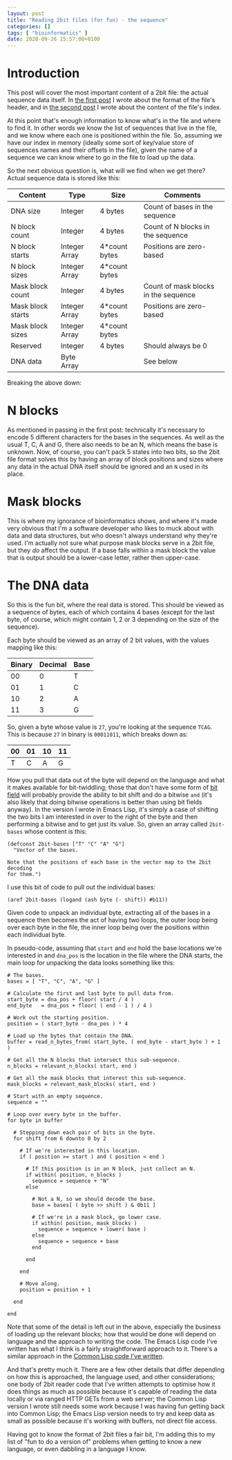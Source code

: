 ```yaml
---
layout: post
title: "Reading 2bit files (for fun) - the sequence"
categories: []
tags: [ "bioinformatics" ]
date: 2020-09-26 15:57:00+0100
---
```


# Introduction

This post will cover the most important content of a 2bit file: the actual
sequence data itself. In [the first
post](/2020/08/30/reading-2bit-files-for-fun.html) I wrote about the format
of the file's header, and in [the second
post](/2020/09/05/reading-2bit-files-for-fun-the-index.html) I wrote about
the content of the file's index.

At this point that's enough information to know what's in the file and where
to find it. In other words we know the list of sequences that live in the
file, and we know where each one is positioned within the file. So, assuming
we have our index in memory (ideally some sort of key/value store of
sequences names and their offsets in the file), given the name of a sequence
we can know where to go in the file to load up the data.

So the next obvious question is, what will we find when we get there? Actual
sequence data is stored like this:

| Content           | Type          | Size           | Comments                             |
|-------------------|---------------|----------------|--------------------------------------|
| DNA size          | Integer       | 4 bytes        | Count of bases in the sequence       |
| N block count     | Integer       | 4 bytes        | Count of N blocks in the sequence    |
| N block starts    | Integer Array | 4\*count bytes | Positions are zero-based             |
| N block sizes     | Integer Array | 4\*count bytes |                                      |
| Mask block count  | Integer       | 4 bytes        | Count of mask blocks in the sequence |
| Mask block starts | Integer Array | 4\*count bytes | Positions are zero-based             |
| Mask block sizes  | Integer Array | 4\*count bytes |                                      |
| Reserved          | Integer       | 4 bytes        | Should always be 0                   |
| DNA data          | Byte Array    |                | See below                            |

Breaking the above down:

# N blocks

As mentioned in passing in the first post: technically it's necessary to
encode 5 different characters for the bases in the sequences. As well as the
usual T, C, A and G, there also needs to be an N, which means the base is
unknown. Now, of course, you can't pack 5 states into two bits, so the 2bit
file format solves this by having an array of block positions and sizes
where any data in the actual DNA itself should be ignored and an `N` used in
its place.

# Mask blocks

This is where my ignorance of bioinformatics shows, and where it's made very
obvious that I'm a software developer who likes to muck about with data and
data structures, but who doesn't always understand why they're used. I'm
actually not sure what purpose mask blocks serve in a 2bit file, but they
*do* affect the output. If a base falls within a mask block the value that
is output should be a lower-case letter, rather then upper-case.

# The DNA data

So this is the fun bit, where the real data is stored. This should be viewed
as a sequence of bytes, each of which contains 4 bases (except for the last
byte, of course, which might contain 1, 2 or 3 depending on the size of the
sequence).

Each byte should be viewed as an array of 2 bit values, with the values
mapping like this:

| Binary | Decimal | Base |
|--------|---------|------|
| 00     | 0       | T    |
| 01     | 1       | C    |
| 10     | 2       | A    |
| 11     | 3       | G    |

So, given a byte whose value is `27`, you're looking at the sequence `TCAG`.
This is because `27` in binary is `00011011`, which breaks down as:

| 00 | 01 | 10 | 11 |
|----|----|----|----|
| T  | C  | A  | G  |

How you pull that data out of the byte will depend on the language and what
it makes available for bit-twiddling; those that don't have some form of
[bit field](https://en.wikipedia.org/wiki/Bit_field) will probably provide
the ability to bit shift and do a bitwise `and` (it's also likely that doing
bitwise operations is better than using bit fields anyway). In the version I
wrote in Emacs Lisp, it's simply a case of shifting the two bits I am
interested in over to the right of the byte and then performing a bitwise
and to get just its value. So, given an array called `2bit-bases` whose
content is this:

```elisp
(defconst 2bit-bases ["T" "C" "A" "G"]
  "Vector of the bases.

Note that the positions of each base in the vector map to the 2bit decoding
for them.")
```

I use this bit of code to pull out the individual bases:

```elisp
(aref 2bit-bases (logand (ash byte (- shift)) #b11))
```

Given code to unpack an individual byte, extracting all of the bases in a
sequence then becomes the act of having two loops, the outer loop being over
each byte in the file, the inner loop being over the positions within each
individual byte.

In pseudo-code, assuming that `start` and `end` hold the base locations
we're interested in and `dna_pos` is the location in the file where the DNA
starts, the main loop for unpacking the data looks something like this:

```
# The bases.
bases = [ "T", "C", "A", "G" ]

# Calculate the first and last byte to pull data from.
start_byte = dna_pos + floor( start / 4 )
end_byte   = dna_pos + floor( ( end - 1 ) / 4 )

# Work out the starting position.
position = ( start_byte - dna_pos ) * 4

# Load up the bytes that contain the DNA.
buffer = read_n_bytes_from( start_byte, ( end_byte - start_byte ) + 1 )

# Get all the N blocks that intersect this sub-sequence.
n_blocks = relevant_n_blocks( start, end )

# Get all the mask blocks that interest this sub-sequence.
mask_blocks = relevant_mask_blocks( start, end )

# Start with an empty sequence.
sequence = ""

# Loop over every byte in the buffer.
for byte in buffer

  # Stepping down each pair of bits in the byte.
  for shift from 6 downto 0 by 2

    # If we're interested in this location.
    if ( position >= start ) and ( position < end )

      # If this position is in an N block, just collect an N.
      if within( position, n_blocks )
        sequence = sequence + "N"
      else

        # Not a N, so we should decode the base.
        base = bases[ ( byte >> shift ) & 0b11 ]

        # If we're in a mask block, go lower case.
        if within( position, mask_blocks )
          sequence = sequence + lower( base )
        else
          sequence = sequence + base
        end

      end

    end

    # Move along.
    position = position + 1

  end

end
```

Note that some of the detail is left out in the above, especially the
business of loading up the relevant blocks; how that would be done will
depend on language and the approach to writing the code. The Emacs Lisp code
I've written has what I think is a fairly straightforward approach to it.
There's a similar approach in the [Common Lisp code I've
written](https://github.com/davep/org-davep-2bit).

And that's pretty much it. There are a few other details that differ
depending on how this is approached, the language used, and other
considerations; one body of 2bit reader code that I've written attempts to
optimise how it does things as much as possible because it's capable of
reading the data locally or via ranged HTTP GETs from a web server; the
Common Lisp version I wrote still needs some work because I was having fun
getting back into Common Lisp; the Emacs Lisp version needs to try and keep
data as small as possible because it's working with buffers, not direct file
access.

Having got to know the format of 2bit files a fair bit, I'm adding this to
my list of "fun to do a version of" problems when getting to know a new
language, or even dabbling in a language I know.

[//]: # (2020-09-26-reading-2bit-files-for-fun-the-sequence.md ends here)
